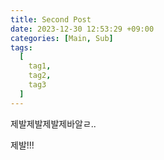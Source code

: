 ```yaml
---
title: Second Post
date: 2023-12-30 12:53:29 +09:00
categories: [Main, Sub]
tags:
  [
    tag1,
    tag2,
    tag3
  ]
---
```




제발제발제발제바알ㄹ..

제발!!!